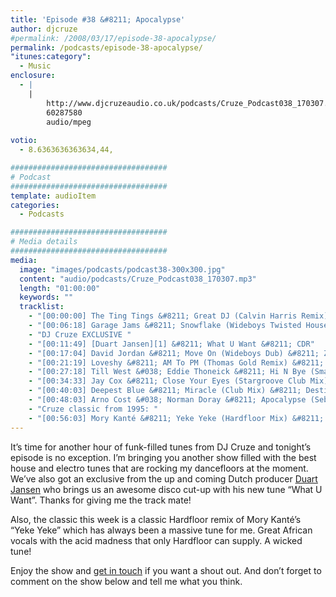 ```yaml
---
title: 'Episode #38 &#8211; Apocalypse'
author: djcruze
#permalink: /2008/03/17/episode-38-apocalypse/
permalink: /podcasts/episode-38-apocalypse/
"itunes:category":
  - Music
enclosure:
  - |
    |
        http://www.djcruzeaudio.co.uk/podcasts/Cruze_Podcast038_170307.mp3
        60287580
        audio/mpeg
        
votio:
  - 8.6363636363634,44,

###################################
# Podcast
###################################
template: audioItem
categories:
  - Podcasts

###################################
# Media details
###################################
media:
  image: "images/podcasts/podcast38-300x300.jpg"
  content: "audio/podcasts/Cruze_Podcast038_170307.mp3"
  length: "01:00:00"
  keywords: ""
  tracklist:
    - "[00:00:00] The Ting Tings &#8211; Great DJ (Calvin Harris Remix) &#8211; Columbia"
    - "[00:06:18] Garage Jams &#8211; Snowflake (Wideboys Twisted House Dub) &#8211; Gusto"
    - "DJ Cruze EXCLUSIVE "
    - "[00:11:49] [Duart Jansen][1] &#8211; What U Want &#8211; CDR"
    - "[00:17:04] David Jordan &#8211; Move On (Wideboys Dub) &#8211; ZTT"
    - "[00:21:19] Loveshy &#8211; AM To PM (Thomas Gold Remix) &#8211; AATW"
    - "[00:27:18] Till West &#038; Eddie Thoneick &#8211; Hi N Bye (Smax &#038; Gold Remix) &#8211; Phunkwerk"
    - "[00:34:33] Jay Cox &#8211; Close Your Eyes (Stargroove Club Mix) &#8211; M-Trax"
    - "[00:40:03] Deepest Blue &#8211; Miracle (Club Mix) &#8211; Destined Records"
    - "[00:48:03] Arno Cost &#038; Norman Doray &#8211; Apocalypse (Sebastian Leger Remix) &#8211; CR2 Records"
    - "Cruze classic from 1995: "
    - "[00:56:03] Mory Kanté &#8211; Yeke Yeke (Hardfloor Mix) &#8211; Ffrreedom"
---
```


It&#8217;s time for another hour of funk-filled tunes from DJ Cruze and tonight&#8217;s episode is no exception. I&#8217;m bringing you another show filled with the best house and electro tunes that are rocking my dancefloors at the moment. We&#8217;ve also got an exclusive from the up and coming Dutch producer [Duart Jansen][1] who brings us an awesome disco cut-up with his new tune &#8220;What U Want&#8221;. Thanks for giving me the track mate!

Also, the classic this week is a classic Hardfloor remix of Mory Kanté&#8217;s &#8220;Yeke Yeke&#8221; which has always been a massive tune for me. Great African vocals with the acid madness that only Hardfloor can supply. A wicked tune!

Enjoy the show and [get in touch][2] if you want a shout out. And don&#8217;t forget to comment on the show below and tell me what you think.

 [1]: http://www.myspace.com/duartjansen
 [2]: /cms/contact/
 [3]: http://www.djcruze.co.uk/cms/wp-content/DownloadButton.gif
 [4]: http://www.djcruzeaudio.co.uk/podcasts/Cruze_Podcast038_170307.mp3